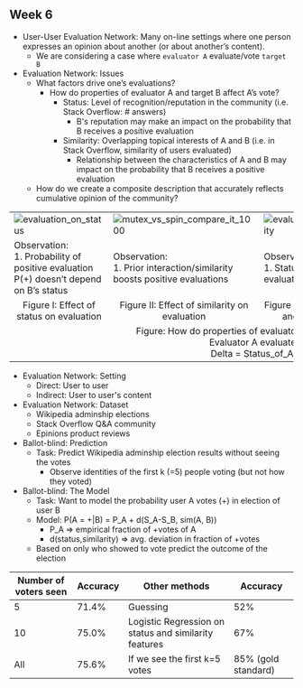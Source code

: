 ## Week 6
* User-User Evaluation Network: Many on-line settings where one person expresses an opinion about another (or about another’s content).
  * We are considering a case where `evaluator A` evaluate/vote `target B`
* Evaluation Network: Issues
  * What factors drive one’s evaluations?
    * How do properties of evaluator A and target B affect A’s vote?
      * Status: Level of recognition/reputation in the community (i.e. Stack Overflow: # answers)
        * B's reputation may make an impact on the probability that B receives a positive evaluation
      * Similarity: Overlapping topical interests of A and B (i.e. in Stack Overflow, similarity of users evaluated)
        * Relationship between the characteristics of A and B may impact on the probability that B receives a positive evaluation
  * How do we create a composite description that accurately reflects cumulative opinion of the community?

<table>
  <tr>
    <td>
       <img align="left" src="https://github.com/biqar/Fall-2020-ITCS-8010-TopicsInCS/blob/master/resource/w6-evaluation_on_status.png" alt="evaluation_on_status" title="Figure 1.1: # of Iterations 1"/>
    </td>
    <td><img align="left" src="https://github.com/biqar/Fall-2020-ITCS-8010-TopicsInCS/blob/master/resource/w6-evaluation_on_similarity.png" alt="mutex_vs_spin_compare_it_1000" title="Figure 1.2: # of Iterations 1,000"/>
    </td>
    <td><img align="left" src="https://github.com/biqar/Fall-2020-ITCS-8010-TopicsInCS/blob/master/resource/w6-evaluation_on_status_and_similarity.png" alt="evaluation_on_status_and_similarity" title="Figure 1.3: # of Iterations 1,000,000"/>
    </td>
    <td><img align="left" src="https://github.com/biqar/Fall-2020-ITCS-8010-TopicsInCS/blob/master/resource/w6-relation_status_and_similarity.png" alt="relation_status_and_similarity" title="Figure 1.3: # of Iterations 1,000,000"/>
    </td>
  </tr>
  <tr>
    <td>Observation:<br/>
     1. Probability of positive evaluation P(+) doesn’t depend on B’s status<br/>
    </td>
    <td>Observation:<br/>
     1. Prior interaction/similarity boosts positive evaluations<br/>
    </td>
    <td>Observation:<br/>
     1. Status is a proxy for quality when evaluator does not know the target<br/>
    </td>
    <td>Observation:<br/>
     1. Elite evaluators vote on targets in their area of expertise<br/>
    </td>
  </tr>
  <tr>
    <td align="middle">Figure I: Effect of status on evaluation</td>
    <td align="middle">Figure II: Effect of similarity on evaluation</td>
    <td align="middle">Figure III: Combined effect of status and similarity on evaluation</td>
    <td align="middle">Figure IV: Relationship between status and similarity</td>
  </tr>
  <tr>
    <td colspan="4" align="middle">Figure: How do properties of evaluator A and target B affect A’s vote?<br/>Evaluator A evaluate/vote Target B<br/>Delta = Status_of_A - Status_of_B</td>
  </tr>
</table>

* Evaluation Network: Setting
  * Direct: User to user
  * Indirect: User to user's content
* Evaluation Network: Dataset
  * Wikipedia adminship elections
  * Stack Overflow Q&A community
  * Epinions product reviews
* Ballot-blind: Prediction
  * Task: Predict Wikipedia adminship election results without seeing the votes
    * Observe identities of the first k (=5) people voting (but not how they voted)
* Ballot-blind: The Model
  * Task: Want to model the probability user A votes (+) in election of user B
  * Model: P(A = +|B) = P_A + d(S_A-S_B, sim(A, B))
    * P_A => empirical fraction of +votes of A
    * d(status,similarity) => avg. deviation in fraction of +votes
  * Based on only who showed to vote predict the outcome of the election

Number of voters seen | Accuracy | Other methods | Accuracy
--|--|--|--
5 | 71.4% | Guessing | 52%
10 | 75.0% | Logistic Regression on status and similarity features | 67%
All | 75.6% | If we see the first k=5 votes | 85% (gold standard)
